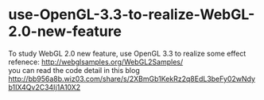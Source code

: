 # use-OpenGL-3.3-to-realize-WebGL-2.0-new-feature
To study WebGL 2.0 new feature, use OpenGL 3.3 to realize some effect  
refenece: http://webglsamples.org/WebGL2Samples/  
you can read the code detail in this blog http://bb956a8b.wiz03.com/share/s/2XBmGb1KekRz2q8EdL3beFy02wNdyb1IX4Qv2C34Ij1A10X2
